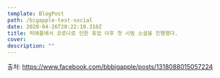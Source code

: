 ```yaml
---
template: BlogPost
path: /bigapple-test-social
date: 2020-04-26T20:22:19.310Z
title: 빅애플에서 코로나로 인한 휴업 이후 첫 시범 소셜을 진행했다.
cover: 
description: ""
---
```

출처: <https://www.facebook.com/bbbigapple/posts/1318088015057224>

